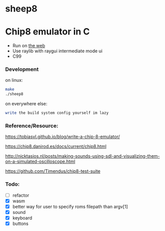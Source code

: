 # sheep8

# Chip8 emulator in C

- Run on [the web](https://b.papangkorn.com/wasm/sheep8.html)
- Use raylib with raygui intermediate mode ui
- C99

### Development

on linux:

```sh
make
./sheep8
```

on everywhere else:

```sh
write the build system config yourself im lazy
```

### Reference/Resource:

https://tobiasvl.github.io/blog/write-a-chip-8-emulator/

https://chip8.danirod.es/docs/current/chip8.html

http://nicktasios.nl/posts/making-sounds-using-sdl-and-visualizing-them-on-a-simulated-oscilloscope.html

https://github.com/Timendus/chip8-test-suite

### Todo:

- [ ] refactor
- [x] wasm
- [x] better way for user to specify roms filepath than argv[1]
- [x] sound
- [x] keyboard
- [x] buttons
